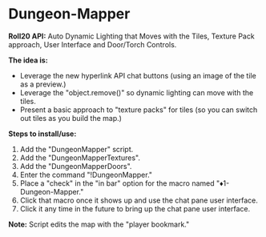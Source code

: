 # Dungeon-Mapper
**Roll20 API:** Auto Dynamic Lighting that Moves with the Tiles, Texture Pack approach, User Interface and Door/Torch Controls.

**The idea is:**
* Leverage the new hyperlink API chat buttons (using an image of the tile as a preview.)
* Leverage the "object.remove()" so dynamic lighting can move with the tiles.
* Present a basic approach to "texture packs" for tiles (so you can switch out tiles as you build the map.)

**Steps to install/use:**

1. Add the "DungeonMapper" script.
2. Add the "DungeonMapperTextures".
3. Add the "DungeonMapperDoors".
4. Enter the command "!DungeonMapper."
5. Place a "check" in the "in bar" option for the macro named "♦1-Dungeon-Mapper."
6. Click that macro once it shows up and use the chat pane user interface.
7. Click it any time in the future to bring up the chat pane user interface.

**Note:** Script edits the map with the "player bookmark."
